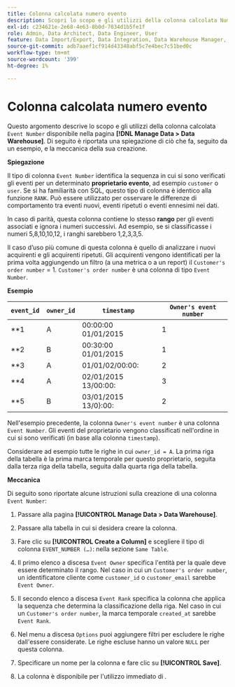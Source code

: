 ```yaml
---
title: Colonna calcolata numero evento
description: Scopri lo scopo e gli utilizzi della colonna calcolata Numero evento.
exl-id: c234621e-2e68-4e63-8b0d-7034d1b5fe1f
role: Admin, Data Architect, Data Engineer, User
feature: Data Import/Export, Data Integration, Data Warehouse Manager, Commerce Tables
source-git-commit: adb7aaef1cf914d43348abf5c7e4bec7c51bed0c
workflow-type: tm+mt
source-wordcount: '399'
ht-degree: 1%

---
```


# Colonna calcolata numero evento

Questo argomento descrive lo scopo e gli utilizzi della colonna calcolata `Event Number` disponibile nella pagina **[!DNL Manage Data > Data Warehouse]**. Di seguito è riportata una spiegazione di ciò che fa, seguito da un esempio, e la meccanica della sua creazione.

**Spiegazione**

Il tipo di colonna `Event Number` identifica la sequenza in cui si sono verificati gli eventi per un determinato **proprietario evento**, ad esempio `customer` o `user`. Se si ha familiarità con SQL, questo tipo di colonna è identico alla funzione `RANK`. Può essere utilizzato per osservare le differenze di comportamento tra eventi nuovi, eventi ripetuti o eventi ennesimi nei dati.

In caso di parità, questa colonna contiene lo stesso **rango** per gli eventi associati e ignora i numeri successivi. Ad esempio, se si classificasse i numeri 5,8,10,10,12, i ranghi sarebbero 1,2,3,3,5.

Il caso d’uso più comune di questa colonna è quello di analizzare i nuovi acquirenti e gli acquirenti ripetuti. Gli acquirenti vengono identificati per la prima volta aggiungendo un filtro (a una metrica o a un report) il `Customer's order number` = 1. `Customer's order number` è una colonna di tipo `Event Number`.

**Esempio**

| **`event_id`** | **`owner_id`** | **`timestamp`** | **`Owner's event number`** |
|--- |--- |--- |--- |
| **1 | A | 00:00:00 01/01/2015 | 1 |
| **2 | B | 00:30:00 01/01/2015 | 1 |
| **3 | A | 01/01/02/00:00: | 2 |
| **4 | A | 02/01/2015 13/00:00: | 3 |
| **5 | B | 03/01/2015 13/0&rbrace;:00: | 2 |

Nell&#39;esempio precedente, la colonna `Owner's event number` è una colonna `Event Number`. Gli eventi del proprietario vengono classificati nell&#39;ordine in cui si sono verificati (in base alla colonna `timestamp`).

Considerare ad esempio tutte le righe in cui `owner_id = A`. La prima riga della tabella è la prima marca temporale per questo proprietario, seguita dalla terza riga della tabella, seguita dalla quarta riga della tabella.

**Meccanica**

Di seguito sono riportate alcune istruzioni sulla creazione di una colonna `Event Number`:

1. Passare alla pagina **[!UICONTROL Manage Data > Data Warehouse]**.

1. Passare alla tabella in cui si desidera creare la colonna.

1. Fare clic su **[!UICONTROL Create a Column]** e scegliere il tipo di colonna `EVENT_NUMBER (…)`: nella sezione `Same Table`.

1. Il primo elenco a discesa `Event Owner` specifica l&#39;entità per la quale deve essere determinato il rango. Nel caso in cui un `Customer's order number`, un identificatore cliente come `customer_id` o `customer_email` sarebbe `Event Owner`.

1. Il secondo elenco a discesa `Event Rank` specifica la colonna che applica la sequenza che determina la classificazione della riga. Nel caso in cui un `Customer's order number`, la marca temporale `created_at` sarebbe `Event Rank`.

1. Nel menu a discesa `Options` puoi aggiungere filtri per escludere le righe dall&#39;essere considerate. Le righe escluse hanno un valore `NULL` per questa colonna.

1. Specificare un nome per la colonna e fare clic su **[!UICONTROL Save]**.

1. La colonna è disponibile per l&#39;utilizzo immediato di _._
